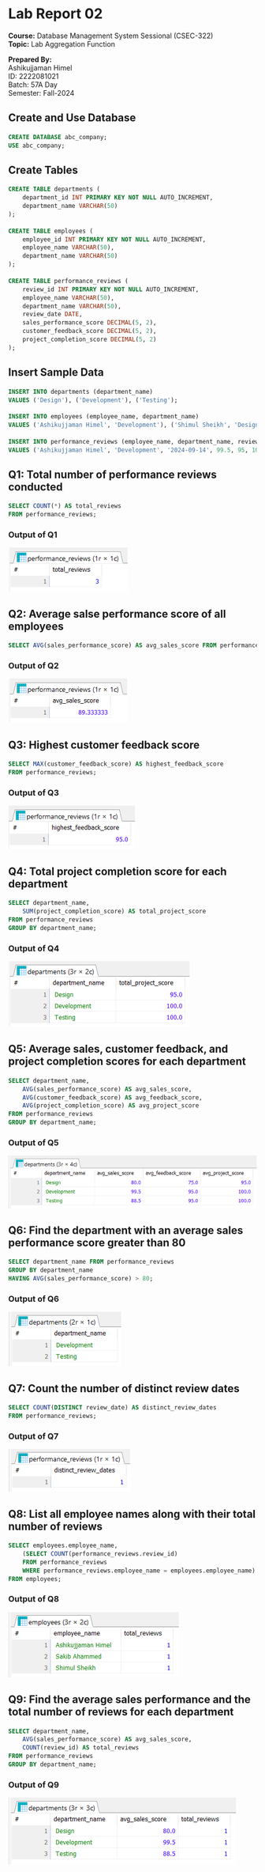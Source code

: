 # Lab Report 02
**Course:** Database Management System Sessional (CSEC-322)<br />
**Topic:** Lab Aggregation Function<br />

**Prepared By:**<br />
Ashikujjaman Himel<br />
ID: 2222081021<br />
Batch: 57A Day<br />
Semester: Fall-2024<br />

## Create and Use Database
```sql
CREATE DATABASE abc_company;
USE abc_company;
```

## Create Tables
```sql
CREATE TABLE departments (
	department_id INT PRIMARY KEY NOT NULL AUTO_INCREMENT,
	department_name VARCHAR(50)
);

CREATE TABLE employees (
	employee_id INT PRIMARY KEY NOT NULL AUTO_INCREMENT,
	employee_name VARCHAR(50),
	department_name VARCHAR(50)
);

CREATE TABLE performance_reviews (
	review_id INT PRIMARY KEY NOT NULL AUTO_INCREMENT,
	employee_name VARCHAR(50),
	department_name VARCHAR(50),
	review_date DATE,
	sales_performance_score DECIMAL(5, 2),
	customer_feedback_score DECIMAL(5, 2),
	project_completion_score DECIMAL(5, 2)
);
```

## Insert Sample Data
```sql
INSERT INTO departments (department_name)
VALUES ('Design'), ('Development'), ('Testing');

INSERT INTO employees (employee_name, department_name)
VALUES ('Ashikujjaman Himel', 'Development'), ('Shimul Sheikh', 'Design'), ('Sakib Ahammed', 'Testing');

INSERT INTO performance_reviews (employee_name, department_name, review_date, sales_performance_score, customer_feedback_score, project_completion_score)
VALUES ('Ashikujjaman Himel', 'Development', '2024-09-14', 99.5, 95, 100), ('Shimul Sheikh', 'Design', '2024-09-14', 80, 75, 95), ('Sakib Ahammed', 'Testing', '2024-09-14', 88.5, 95, 100);
```

## Q1: Total number of performance reviews conducted
```sql
SELECT COUNT(*) AS total_reviews
FROM performance_reviews;
```
### Output of Q1
![Output of Q1](images/q1-output.png)

## Q2: Average salse performance score of all employees
```sql
SELECT AVG(sales_performance_score) AS avg_sales_score FROM performance_reviews;
```
### Output of Q2
![Output of Q2](images/q2-output.png)

## Q3: Highest customer feedback score
```sql
SELECT MAX(customer_feedback_score) AS highest_feedback_score
FROM performance_reviews;
```
### Output of Q3
![Output of Q3](images/q3-output.png)

## Q4: Total project completion score for each department
```sql
SELECT department_name,
	SUM(project_completion_score) AS total_project_score
FROM performance_reviews
GROUP BY department_name;
```
### Output of Q4
![Output of Q4](images/q4-output.png)

## Q5: Average sales, customer feedback, and project completion scores for each department
```sql
SELECT department_name,
	AVG(sales_performance_score) AS avg_sales_score,
	AVG(customer_feedback_score) AS avg_feedback_score,
	AVG(project_completion_score) AS avg_project_score
FROM performance_reviews
GROUP BY department_name;
```
### Output of Q5
![Output of Q5](images/q5-output.png)

## Q6: Find the department with an average sales performance score greater than 80
```sql
SELECT department_name FROM performance_reviews
GROUP BY department_name
HAVING AVG(sales_performance_score) > 80;
```
### Output of Q6
![Output of Q6](images/q6-output.png)

## Q7: Count the number of distinct review dates
```sql
SELECT COUNT(DISTINCT review_date) AS distinct_review_dates
FROM performance_reviews;
```
### Output of Q7
![Output of Q7](images/q7-output.png)

## Q8: List all employee names along with their total number of reviews
```sql
SELECT employees.employee_name,
	(SELECT COUNT(performance_reviews.review_id)
	FROM performance_reviews
	WHERE performance_reviews.employee_name = employees.employee_name) AS total_reviews
FROM employees;
```
### Output of Q8
![Output of Q8](images/q8-output.png)

## Q9: Find the average sales performance and the total number of reviews for each department
```sql
SELECT department_name,
	AVG(sales_performance_score) AS avg_sales_score,
	COUNT(review_id) AS total_reviews
FROM performance_reviews
GROUP BY department_name;
```
### Output of Q9
![Output of Q9](images/q9-output.png)